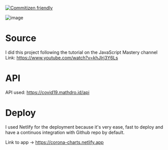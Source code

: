 [![Commitizen friendly](https://img.shields.io/badge/commitizen-friendly-brightgreen.svg)](http://commitizen.github.io/cz-cli/)

![image](https://user-images.githubusercontent.com/36762964/80318293-9413be00-87df-11ea-94ed-c48dc435d231.png)

# Source

I did this project following the tutorial on the JavaScript Mastery channel
Link: https://www.youtube.com/watch?v=khJlrj3Y6Ls

# API
API used: https://covid19.mathdro.id/api 

# Deploy 
I used Netlify for the deployment because it's very ease, fast to deploy and have a continuos integration with Github repo by default.

Link to app -> https://corona-charts.netlify.app
